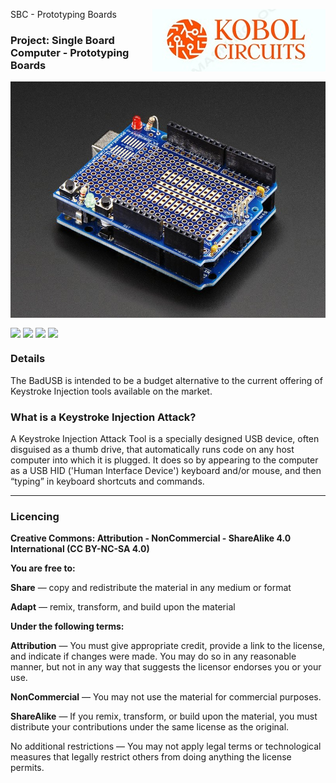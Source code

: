 SBC - Prototyping Boards <img align="right" src="https://github.com/CrashOverrideProductions/SBC-Proto-Boards/blob/main/logo.jpg?raw=true">

### Project: Single Board Computer - Prototyping Boards <img alt="" align="right" src="https://img.shields.io/badge/Status-Prototype%20Phase-informational?style=flat&logoColor=white&color=73398D" />


<!-- Repo Cover Image -->
<p style="background-color:rgba(22,22,22,1.00)" align="center">
<img align="center" src="https://github.com/CrashOverrideProductions/SBC-Proto-Boards/blob/main/header.jpg?raw=true">
</p>

<!-- Repo Stats -->
<img align="center" src="https://img.shields.io/github/commit-activity/m/CrashOverrideProductions/Bad_USB"> <img align="center" src="https://img.shields.io/github/last-commit/CrashOverrideProductions/Bad_USB"> <img align="center" src="https://img.shields.io/github/languages/code-size/CrashOverrideProductions/Bad_USB"> <img align="center" src="https://img.shields.io/github/directory-file-count/CrashOverrideProductions/Bad_USB">

### Details
The BadUSB is intended to be a budget alternative to the current offering of Keystroke Injection tools available on the market.

### What is a Keystroke Injection Attack?
A Keystroke Injection Attack Tool is a specially designed USB device, often disguised as a thumb drive, that automatically runs code on any host computer into which it is plugged. It does so by appearing to the computer as a USB HID ('Human Interface Device') keyboard and/or mouse, and then “typing” in keyboard shortcuts and commands.



<!-- Licencing Always at the Bottom -->
------------
### Licencing <img alt="" align="right" src="https://img.shields.io/badge/Licence-CC--BY--NC--SA--4.0-informational?style=flat&logo=Creative%20Commons&logoColor=white&color=EF9421" />

**Creative Commons: Attribution - NonCommercial - ShareAlike 4.0 International (CC BY-NC-SA 4.0)**


**You are free to:**

**Share** — copy and redistribute the material in any medium or format

**Adapt** — remix, transform, and build upon the material


**Under the following terms:**

**Attribution** — You must give appropriate credit, provide a link to the license, and indicate if changes were made. You may do so in any reasonable manner, but not in any way that suggests the licensor endorses you or your use.

**NonCommercial** — You may not use the material for commercial purposes.

**ShareAlike** — If you remix, transform, or build upon the material, you must distribute your contributions under the same license as the original.

No additional restrictions — You may not apply legal terms or technological measures that legally restrict others from doing anything the license permits.
